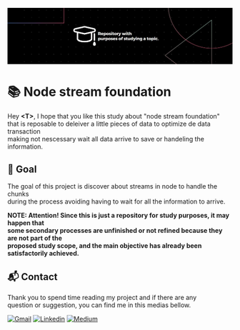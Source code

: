 
![repository banner](./resources/repository-banner.jpg)

# 📚 Node stream foundation

Hey **\<T\>**, I hope that you like this study about "node stream foundation"\
that is reposable to deleiver a little pieces of data to optimize de data transaction\
making not nescessary wait all data arrive to save or handeling the information.

## 🎯 Goal

The goal of this project is discover about streams in node to handle the chunks\
during the process avoiding having to wait for all the information to arrive.

**NOTE: Attention! Since this is just a repository for study purposes, it may happen that \
some secondary processes are unfinished or not refined because they are not part of the\
proposed study scope, and the main objective has already been satisfactorily achieved.**

## 📬 Contact

Thank you to spend time reading my project and if there are any\
question or suggestion, you can find me in this medias bellow.

[![Gmail](https://img.shields.io/badge/Gmail-black?style=for-the-badge&logo=gmail&logoColor=white)](mailto:paolo.prodossimo.lopes@gmail.com)
[![Linkedin](https://img.shields.io/badge/LinkedIn-black?style=for-the-badge&logo=linkedin&logoColor=white)](https://www.linkedin.com/in/paoloprodossimolopes/)
[![Medium](https://img.shields.io/badge/Medium-black?style=for-the-badge&logo=medium&logoColor=white)](https://medium.com/@PaoloProdossimoLopes)
